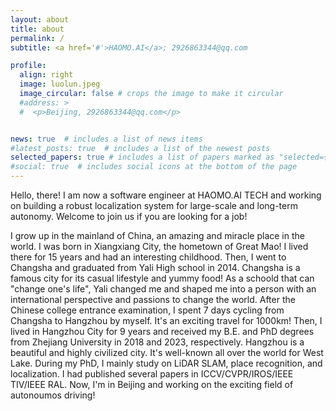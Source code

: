 ```yaml
---
layout: about
title: about
permalink: /
subtitle: <a href='#'>HAOMO.AI</a>; 2926863344@qq.com 

profile:
  align: right
  image: luolun.jpeg
  image_circular: false # crops the image to make it circular
  #address: >
  #  <p>Beijing, 2926863344@qq.com</p>


news: true  # includes a list of news items
#latest_posts: true  # includes a list of the newest posts
selected_papers: true # includes a list of papers marked as "selected={true}"
#social: true  # includes social icons at the bottom of the page
---
```


Hello, there! I am now a software engineer at HAOMO.AI TECH and working on building a robust localization system for large-scale and long-term autonomy. Welcome to join us if you are looking for a job!

I grow up in the mainland of China, an amazing and miracle place in the world. I was born in Xiangxiang City, the hometown of Great Mao! I lived there for 15 years and had an interesting childhood. Then, I went to Changsha and graduated from Yali High school in 2014. Changsha is a famous city for its casual lifestyle and yummy food! As a schoold that can "change one's life", Yali changed me and shaped me into a person with an international perspective and passions to change the world. After the Chinese college entrance examination, I spent 7 days cycling from Changsha to Hangzhou by myself. It's an exciting travel for 1000km! Then, I lived in Hangzhou City for 9 years and received my B.E. and PhD degrees from Zhejiang University in 2018 and 2023, respectively. Hangzhou is a beautiful and highly civilized city. It's well-known all over the world for West Lake. During my PhD, I mainly study on LiDAR SLAM, place recognition, and localization. I had published several papers in ICCV/CVPR/IROS/IEEE TIV/IEEE RAL. Now, I'm in Beijing and working on the exciting field of autonoumos driving!
